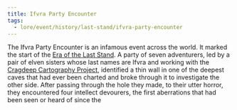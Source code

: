 ```yaml
---
title: Ifvra Party Encounter
tags:
  - lore/event/history/last-stand/ifvra-party-encounter
---
```


The Ifvra Party Encounter is an infamous event across the world. It marked the start of the [Era of the Last Stand](index.md). A party of seven adventurers, led by a pair of elven sisters whose last names are Ifvra and working with the [Cragdeep Cartography Project](../../../creature/org/trade/cragdeep-cartography.md), identified a thin wall in one of the deepest caves that had ever been charted and broke through it to investigate the other side. After passing through the hole they made, to their utter horror, they encountered four intellect devourers, the first aberrations that had been seen or heard of since the 
